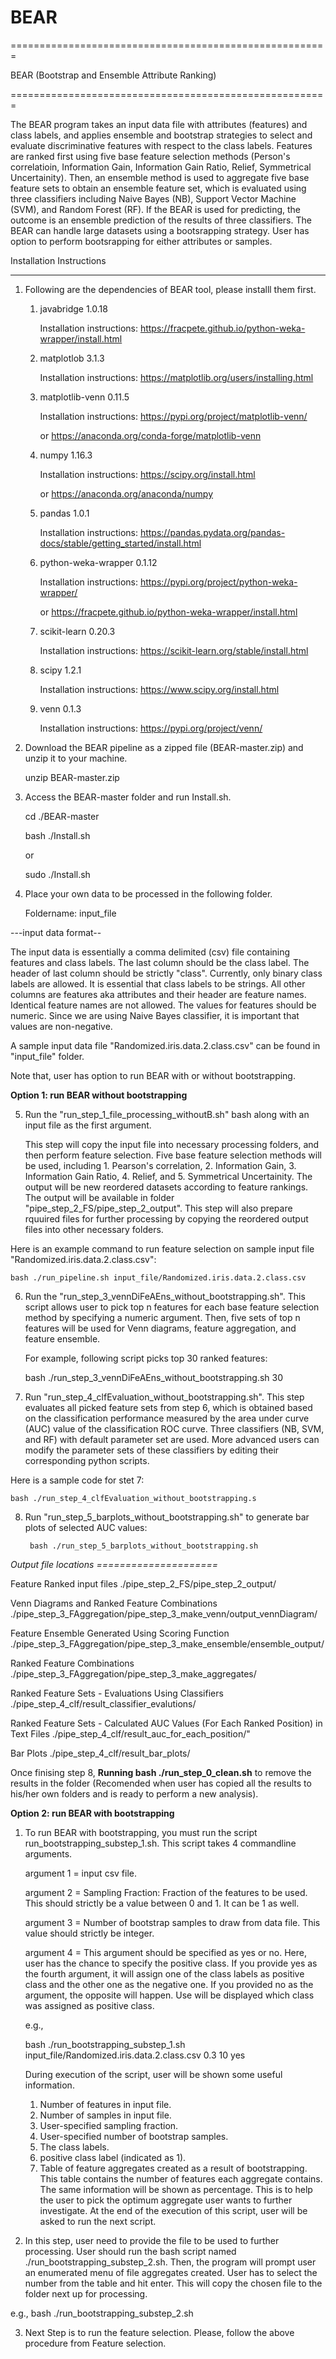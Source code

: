 # BEAR
=======================================================


BEAR (Bootstrap and Ensemble Attribute Ranking)

=======================================================

The BEAR program takes an input data file with attributes (features) and class labels, and applies ensemble and bootstrap strategies to select and evaluate discriminative features with respect to the class labels. Features are ranked first using five base feature selection methods (Person's correlatioin, Information Gain, Information Gain Ratio, Relief, Symmetrical Uncertainity). Then, an ensemble method is used to aggregate five base feature sets to obtain an ensemble feature set, which is evaluated using three classifiers including Naive Bayes (NB), Support Vector Machine (SVM), and Random Forest (RF). If the BEAR is used for predicting, the outcome is an ensemble prediction of the results of three classifiers. The BEAR can handle large datasets using a bootsrapping strategy. User has option to perform bootsrapping for either attributes or samples.




Installation Instructions
__________________________
1. Following are the dependencies of BEAR tool, please installl them first.
	
	1. javabridge 1.0.18
	
		Installation instructions: https://fracpete.github.io/python-weka-wrapper/install.html
	
	2. matplotlob 3.1.3
	
		Installation instructions: https://matplotlib.org/users/installing.html
	
	
	3. matplotlib-venn 0.11.5
	
		Installation instructions: https://pypi.org/project/matplotlib-venn/
		
		or https://anaconda.org/conda-forge/matplotlib-venn
		
		
	4. numpy 1.16.3
	
		Installation instructions: https://scipy.org/install.html
		
		or https://anaconda.org/anaconda/numpy
		
		
	5. pandas 1.0.1
	
		Installation instructions: https://pandas.pydata.org/pandas-docs/stable/getting_started/install.html
	
	
	6. python-weka-wrapper 0.1.12
	
		Installation instructions: https://pypi.org/project/python-weka-wrapper/
		
		or https://fracpete.github.io/python-weka-wrapper/install.html
		
		
	7. scikit-learn 0.20.3
	
		Installation instructions: https://scikit-learn.org/stable/install.html
	
	
	8. scipy 1.2.1
		
		Installation instructions: https://www.scipy.org/install.html
		
		
	9. venn 0.1.3
		
		Installation instructions: https://pypi.org/project/venn/

2. Download the BEAR pipeline as a zipped file (BEAR-master.zip) and unzip it to your machine.
	
	unzip BEAR-master.zip
	
3. Access the BEAR-master folder and run Install.sh. 
	
	cd ./BEAR-master 
	
	bash ./Install.sh
	
	or
	
	sudo ./Install.sh
	
4. Place your own data to be processed in the following folder.

	Foldername:  input_file
	
	
---input data format--

The input data is essentially a comma delimited (csv) file containing features and class labels. The last column should be the class label. The header of last column should be strictly "class". Currently, only binary class labels are allowed. It is essential that class labels to be strings. All other columns are features aka attributes and their header are feature names. Identical feature names are not allowed. The values for features should be numeric. Since we are using Naive Bayes classifier, it is important that values are non-negative.

A sample input data file "Randomized.iris.data.2.class.csv" can be found in "input_file" folder.

Note that, user has option to run BEAR with or without bootstrapping.

**Option 1: run BEAR without bootstrapping**

5. Run the "run_step_1_file_processing_withoutB.sh" bash along with an input file as the first argument.

   This step will copy the input file into necessary processing folders, and then perform feature selection. Five base feature selection methods will be used, including 1. Pearson's correlation, 2. Information Gain, 3. Information Gain Ratio, 4. Relief, and 5. Symmetrical Uncertainity. The output will be new reordered datasets according to feature rankings. The output will be available in folder "pipe_step_2_FS/pipe_step_2_output". This step will also prepare rquuired files for further processing by copying the reordered output files into other necessary folders.
   
Here is an example command to run feature selection on sample input file "Randomized.iris.data.2.class.csv":

	bash ./run_pipeline.sh input_file/Randomized.iris.data.2.class.csv

6. Run the "run_step_3_vennDiFeAEns_without_bootstrapping.sh".
   This script allows user to pick top n features for each base feature selection method by specifying a numeric argument. 
   Then, five sets of top n features will be used for Venn diagrams, feature aggregation, and feature ensemble.
   
   For example, following script picks top 30 ranked features:
   
   	bash ./run_step_3_vennDiFeAEns_without_bootstrapping.sh 30
   
7. Run "run_step_4_clfEvaluation_without_bootstrapping.sh". This step evaluates all picked feature sets from step 6, which is obtained based on the classification performance measured by the area under curve (AUC) value of the classification ROC curve. Three classifiers (NB, SVM, and RF) with default parameter set are used. More advanced users can modify the parameter sets of these classifiers by editing their corresponding python scripts.

Here is a sample code for stet 7:

	bash ./run_step_4_clfEvaluation_without_bootstrapping.s	

8. Run "run_step_5_barplots_without_bootstrapping.sh" to generate bar plots of selected AUC values:

		bash ./run_step_5_barplots_without_bootstrapping.sh


*Output file locations*
*=====================*

Feature Ranked input files
./pipe_step_2_FS/pipe_step_2_output/

Venn Diagrams and Ranked Feature Combinations
./pipe_step_3_FAggregation/pipe_step_3_make_venn/output_vennDiagram/

Feature Ensemble Generated Using Scoring Function
./pipe_step_3_FAggregation/pipe_step_3_make_ensemble/ensemble_output/

Ranked Feature Combinations
./pipe_step_3_FAggregation/pipe_step_3_make_aggregates/

Ranked Feature Sets - Evaluations Using Classifiers
./pipe_step_4_clf/result_classifier_evalutions/

Ranked Feature Sets - Calculated AUC Values (For Each Ranked Position) in Text Files
./pipe_step_4_clf/result_auc_for_each_position/"

Bar Plots
./pipe_step_4_clf/result_bar_plots/

Once finising step 8, **Running bash ./run_step_0_clean.sh** to remove the results in the folder (Recomended when user has copied all the results to his/her own folders and is ready to perform a new analysis).


**Option 2: run BEAR with bootstrapping**

1. To run BEAR with bootstrapping, you must run the script run_bootstrapping_substep_1.sh. This script takes 4 commandline arguments.

   argument 1 = input csv file.
   
   argument 2 = Sampling Fraction: Fraction of the features to be used. This should strictly be a value between 0 and 1. It can be 1 as   well. 
   
   argument 3 = Number of bootstrap samples to draw from data file. This value should strictly be integer.
   
   argument 4 = This argument should be specified as yes or no. Here, user has the chance to specify the positive class. If you provide yes as the fourth argument, it will assign one of the class labels as positive class and the other one as the negative one. If you provided no as the argument, the opposite will happen. Use will be displayed which class was assigned as positive class. 
   
   e.g., 
   
   	bash ./run_bootstrapping_substep_1.sh input_file/Randomized.iris.data.2.class.csv 0.3 10 yes
	
	During execution of the script, user will be shown some useful information.
	1. Number of features in input file.
	2. Number of samples in input file.
	3. User-specified sampling fraction.
	4. User-specified number of bootstrap samples.
	5. The class labels.
	6. positive class label (indicated as 1).
	7. Table of feature aggregates created as a result of bootstrapping.
		This table contains the number of features each aggregate contains. The same information will be shown as percentage.
		This is to help the user to pick the optimum aggregate user wants to further investigate.
	At the end of the execution of this script, user will be asked to run the next script.
	
2. In this step, user need to provide the file to be used to further processing. User should run the bash script named ./run_bootstrapping_substep_2.sh. Then, the program will prompt user an enumerated menu of file aggregates created. User has to select the number from the table and hit enter. This will copy the chosen file to the folder next up for processing.

e.g., 
	bash ./run_bootstrapping_substep_2.sh
	
3. Next Step is to run the feature selection. Please, follow the above procedure from Feature selection.
